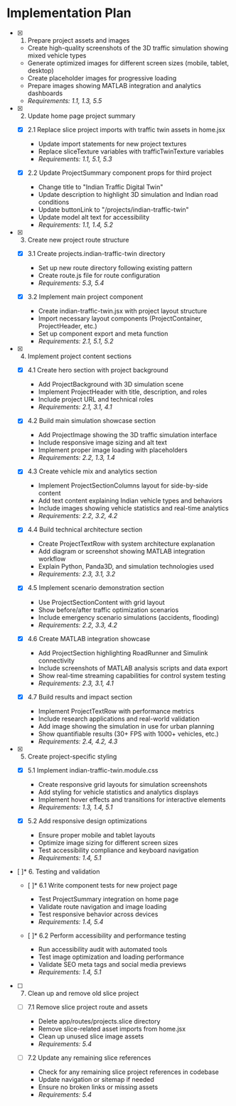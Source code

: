 # Implementation Plan

- [x] 1. Prepare project assets and images

  - Create high-quality screenshots of the 3D traffic simulation showing mixed vehicle types
  - Generate optimized images for different screen sizes (mobile, tablet, desktop)
  - Create placeholder images for progressive loading
  - Prepare images showing MATLAB integration and analytics dashboards
  - _Requirements: 1.1, 1.3, 5.5_

- [x] 2. Update home page project summary

  - [x] 2.1 Replace slice project imports with traffic twin assets in home.jsx

    - Update import statements for new project textures
    - Replace sliceTexture variables with trafficTwinTexture variables
    - _Requirements: 1.1, 5.1, 5.3_

  - [x] 2.2 Update ProjectSummary component props for third project

    - Change title to "Indian Traffic Digital Twin"
    - Update description to highlight 3D simulation and Indian road conditions
    - Update buttonLink to "/projects/indian-traffic-twin"
    - Update model alt text for accessibility
    - _Requirements: 1.1, 1.4, 5.2_

- [x] 3. Create new project route structure

  - [x] 3.1 Create projects.indian-traffic-twin directory

    - Set up new route directory following existing pattern
    - Create route.js file for route configuration
    - _Requirements: 5.3, 5.4_

  - [x] 3.2 Implement main project component

    - Create indian-traffic-twin.jsx with project layout structure
    - Import necessary layout components (ProjectContainer, ProjectHeader, etc.)
    - Set up component export and meta function
    - _Requirements: 2.1, 5.1, 5.2_

- [x] 4. Implement project content sections

  - [x] 4.1 Create hero section with project background

    - Add ProjectBackground with 3D simulation scene
    - Implement ProjectHeader with title, description, and roles
    - Include project URL and technical roles
    - _Requirements: 2.1, 3.1, 4.1_

  - [x] 4.2 Build main simulation showcase section

    - Add ProjectImage showing the 3D traffic simulation interface
    - Include responsive image sizing and alt text
    - Implement proper image loading with placeholders
    - _Requirements: 2.2, 1.3, 1.4_

  - [x] 4.3 Create vehicle mix and analytics section

    - Implement ProjectSectionColumns layout for side-by-side content
    - Add text content explaining Indian vehicle types and behaviors
    - Include images showing vehicle statistics and real-time analytics
    - _Requirements: 2.2, 3.2, 4.2_

  - [x] 4.4 Build technical architecture section

    - Create ProjectTextRow with system architecture explanation
    - Add diagram or screenshot showing MATLAB integration workflow
    - Explain Python, Panda3D, and simulation technologies used
    - _Requirements: 2.3, 3.1, 3.2_

  - [x] 4.5 Implement scenario demonstration section

    - Use ProjectSectionContent with grid layout
    - Show before/after traffic optimization scenarios
    - Include emergency scenario simulations (accidents, flooding)
    - _Requirements: 2.2, 3.3, 4.2_

  - [x] 4.6 Create MATLAB integration showcase

    - Add ProjectSection highlighting RoadRunner and Simulink connectivity
    - Include screenshots of MATLAB analysis scripts and data export
    - Show real-time streaming capabilities for control system testing
    - _Requirements: 2.3, 3.1, 4.1_

  - [x] 4.7 Build results and impact section

    - Implement ProjectTextRow with performance metrics
    - Include research applications and real-world validation
    - Add image showing the simulation in use for urban planning
    - Show quantifiable results (30+ FPS with 1000+ vehicles, etc.)
    - _Requirements: 2.4, 4.2, 4.3_

- [x] 5. Create project-specific styling


  - [x] 5.1 Implement indian-traffic-twin.module.css

    - Create responsive grid layouts for simulation screenshots
    - Add styling for vehicle statistics and analytics displays
    - Implement hover effects and transitions for interactive elements
    - _Requirements: 1.3, 1.4, 5.1_

  - [x] 5.2 Add responsive design optimizations

    - Ensure proper mobile and tablet layouts
    - Optimize image sizing for different screen sizes
    - Test accessibility compliance and keyboard navigation
    - _Requirements: 1.4, 5.1_

- [ ]\* 6. Testing and validation

  - [ ]\* 6.1 Write component tests for new project page

    - Test ProjectSummary integration on home page
    - Validate route navigation and image loading
    - Test responsive behavior across devices
    - _Requirements: 1.4, 5.4_

  - [ ]\* 6.2 Perform accessibility and performance testing
    - Run accessibility audit with automated tools
    - Test image optimization and loading performance
    - Validate SEO meta tags and social media previews
    - _Requirements: 1.4, 5.1_

- [ ] 7. Clean up and remove old slice project

  - [ ] 7.1 Remove slice project route and assets

    - Delete app/routes/projects.slice directory
    - Remove slice-related asset imports from home.jsx
    - Clean up unused slice image assets
    - _Requirements: 5.4_

  - [ ] 7.2 Update any remaining slice references
    - Check for any remaining slice project references in codebase
    - Update navigation or sitemap if needed
    - Ensure no broken links or missing assets
    - _Requirements: 5.4_
